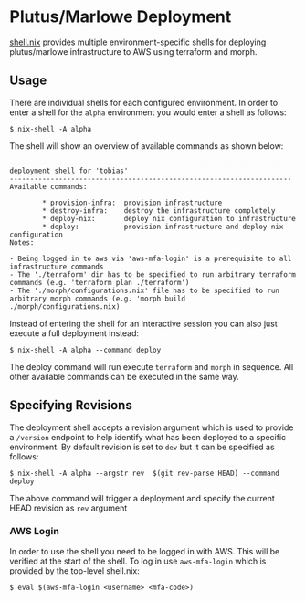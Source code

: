 # Plutus/Marlowe Deployment

[shell.nix](./shell.nix) provides multiple environment-specific shells for deploying plutus/marlowe infrastructure to AWS using terraform and morph.

## Usage

There are individual shells for each configured environment. In order to enter a shell for the `alpha` environment you would enter a shell as follows:

```
$ nix-shell -A alpha
```

The shell will show an overview of available commands as shown below:

```
---------------------------------------------------------------------
deployment shell for 'tobias'
---------------------------------------------------------------------
Available commands:

        * provision-infra:  provision infrastructure
        * destroy-infra:    destroy the infrastructure completely
        * deploy-nix:       deploy nix configuration to infrastructure
        * deploy:           provision infrastructure and deploy nix configuration
Notes:

- Being logged in to aws via 'aws-mfa-login' is a prerequisite to all infrastructure commands
- The './terraform' dir has to be specified to run arbitrary terraform commands (e.g. 'terraform plan ./terraform')
- The './morph/configurations.nix' file has to be specified to run arbitrary morph commands (e.g. 'morph build ./morph/configurations.nix)
```

Instead of entering the shell for an interactive session you can also just execute a full deployment instead:

```
$ nix-shell -A alpha --command deploy
```

The deploy command will run execute `terraform` and `morph` in sequence. All other available commands can be
executed in the same way.

## Specifying Revisions

The deployment shell accepts a revision argument which is used to provide a `/version` endpoint to help
identify what has been deployed to a specific environment. By default revision is set to `dev` but it can be
specified as follows:

```
$ nix-shell -A alpha --argstr rev  $(git rev-parse HEAD) --command deploy
```

The above command will trigger a deployment and specify the current HEAD revision as `rev` argument

### AWS Login

In order to use the shell you need to be logged in with AWS. This will be verified at the start of the shell.
To log in use `aws-mfa-login` which is provided by the top-level shell.nix:

```
$ eval $(aws-mfa-login <username> <mfa-code>)
```
